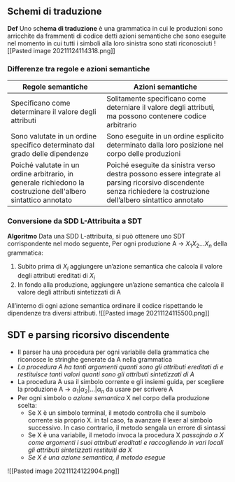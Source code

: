 ## Schemi di traduzione
**Def**
Uno sc**hema di traduzione** è una grammatica in cui le produzioni sono arricchite da frammenti di codice detti azioni semantiche che sono eseguite nel momento in cui tutti i simboli alla loro sinistra sono stati riconosciuti
![[Pasted image 20211124114318.png]]

### Differenze tra regole e azioni semantiche
| Regole semantiche                                                                                              | Azioni semantiche                                                                                                                                                  |
| -------------------------------------------------------------------------------------------------------------- | ------------------------------------------------------------------------------------------------------------------------------------------------------------------ |
| Specificano come determinare il valore degli attributi                                                         | Solitamente specificano come deterniare il valore degli attributi, ma possono contenere codice arbitrario                                                          |
| Sono valutate in un ordine specifico determinato dal grado delle dipendenze                                    | Sono eseguite in un ordine esplicito determinato dalla loro posizione nel corpo delle produzioni                                                                   |
| Poiché valutate in un ordine arbitrario, in generale richiedono la costruzione dell'albero sintattico annotato | Poiché eseguite da sinistra verso destra possono essere integrate al parsing ricorsivo discendente senza richiedere la costruzione dell’albero sintattico annotato |


### Conversione da SDD L-Attribuita a SDT

**Algoritmo**
Data una SDD L-attribuita, si può ottenere uno SDT corrispondente nel modo seguente, Per ogni produzione A -> $X_1X_2...X_n$ della grammatica:
1. Subito prima di $X_i$ aggiungere un’azione semantica che calcola il valore degli attributi ereditati di $X_i$
2. In fondo alla produzione, aggiungere un’azione semantica che calcola il valore degli attributi sintetizzati di A

All’interno di ogni azione semantica ordinare il codice rispettando le dipendenze tra diversi attributi.
![[Pasted image 20211124115500.png]]


## SDT e parsing ricorsivo discendente

- Il parser ha una procedura per ogni variabile della grammatica che riconosce le stringhe generate da A nella grammatica
- *La procedura A ha tanti argomenti quanti sono gli attributi ereditati di e restituisce tanti valori quanti sono gli attributi sintetizzati di A*
- La procedura A usa il simbolo corrente e gli insiemi guida, per scegliere la produzione A -> $\alpha_1  | \alpha_2 | ... | \alpha_n$ da usare per scrivere A
- Per ogni simbolo o *azione semantica* X nel corpo della produzione scelta:
	- Se X è un simbolo terminal, il metodo controlla che il sumbolo corrente sia proprio X. in tal caso, fa avanzare il lexer al simbolo successivo. In caso contrario, il metodo sengala un errore di sintassi
	- Se X è una variabile, il metodo invoca la procedura X *passajndo a X come argomenti i suoi attributi ereditati e raccogliendo in vari locali gli attributi sintetizzati restituiti da X*
	- *Se X è una azione semantica, il metodo esegue*

![[Pasted image 20211124122904.png]]

